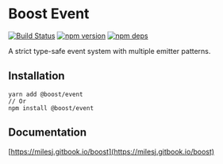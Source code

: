 # Boost Event

[![Build Status](https://travis-ci.org/milesj/boost.svg?branch=master)](https://travis-ci.org/milesj/boost)
[![npm version](https://badge.fury.io/js/%40boost%event.svg)](https://www.npmjs.com/package/@boost/event)
[![npm deps](https://david-dm.org/milesj/boost.svg?path=packages/event)](https://www.npmjs.com/package/@boost/event)

A strict type-safe event system with multiple emitter patterns.

## Installation

```
yarn add @boost/event
// Or
npm install @boost/event
```

## Documentation

[https://milesj.gitbook.io/boost](https://milesj.gitbook.io/boost)
